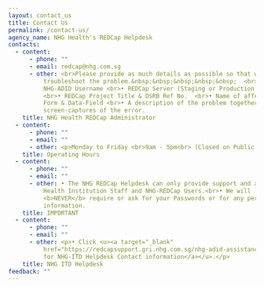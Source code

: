 ```yaml
---
layout: contact_us
title: Contact Us
permalink: /contact-us/
agency_name: NHG Health's REDCap Helpdesk
contacts:
  - content:
      - phone: ""
      - email: redcap@nhg.com.sg
      - other: <br>Please provide as much details as possible so that we can efficiently
          troubleshoot the problem.&nbsp;&nbsp;&nbsp;&nbsp;&nbsp;  <br>•
          NHG-ADID Username <br>• REDCap Server (Staging or Production Server)
          <br>• REDCap Project Title & DSRB Ref No.  <br>• Name of affected
          Form & Data-Field <br>• A description of the problem together with
          screen-captures of the error.
    title: NHG Health REDCap Administrator
  - content:
      - phone: ""
      - email: ""
      - other: <p>Monday to Friday <br>9am - 5pm<br> (Closed on Public Holidays)</p>
    title: Operating Hours
  - content:
      - phone: ""
      - email: ""
      - other: • The NHG REDCap Helpdesk can only provide support and assistance to NHG
          Health Institution Staff and NHG-REDCap Users.<br>• We will
          <b>NEVER</b> require or ask for your Passwords or for any personal
          information.
    title: IMPORTANT
  - content:
      - phone: ""
      - email: ""
      - other: <p>• Click <u><a target="_blank"
          href="https://redcapsupport.gri.nhg.com.sg/nhg-adid-assistance/">here
          for NHG-ITD Helpdesk Contact information</a></u>.</p>
    title: NHG ITD Helpdesk
feedback: ""
---
```


